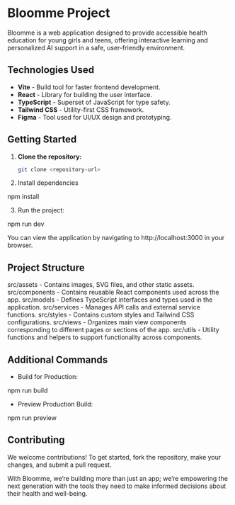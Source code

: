 # Bloomme Project

Bloomme is a web application designed to provide accessible health education for young girls and teens, offering interactive learning and personalized AI support in a safe, user-friendly environment.

## Technologies Used
- **Vite** - Build tool for faster frontend development.
- **React** - Library for building the user interface.
- **TypeScript** - Superset of JavaScript for type safety.
- **Tailwind CSS** - Utility-first CSS framework.
- **Figma** - Tool used for UI/UX design and prototyping.

## Getting Started

1. **Clone the repository:**
   ```bash
   git clone <repository-url>


2. Install dependencies

npm install

3. Run the project:

npm run dev

You can view the application by navigating to http://localhost:3000 in your browser.

## Project Structure
src/assets - Contains images, SVG files, and other static assets.
src/components - Contains reusable React components used across the app.
src/models - Defines TypeScript interfaces and types used in the application.
src/services - Manages API calls and external service functions.
src/styles - Contains custom styles and Tailwind CSS configurations.
src/views - Organizes main view components corresponding to different pages or sections of the app.
src/utils - Utility functions and helpers to support functionality across components.

## Additional Commands

- Build for Production:

npm run build

- Preview Production Build:

npm run preview

## Contributing

We welcome contributions! To get started, fork the repository, make your changes, and submit a pull request.

With Bloomme, we’re building more than just an app; we’re empowering the next generation with the tools they need to make informed decisions about their health and well-being.